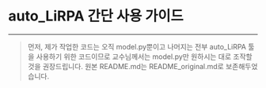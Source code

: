 # auto_LiRPA 간단 사용 가이드
---------------------------------
> 먼저, 제가 작업한 코드는 오직 model.py뿐이고 나머지는 전부 auto_LiRPA 툴을 사용하기 위한 코드이므로 교수님께서는 model.py만 원하시는 대로 조작할 것을 권장드립니다.
> 원본 README.md는 README_original.md로 보존해두었습니다.
